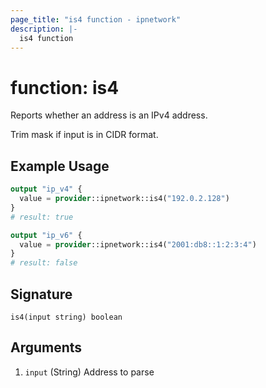 ```yaml
---
page_title: "is4 function - ipnetwork"
description: |-
  is4 function
---
```


# function: is4

Reports whether an address is an IPv4 address.

Trim mask if input is in CIDR format.

## Example Usage

```terraform
output "ip_v4" {
  value = provider::ipnetwork::is4("192.0.2.128")
}
# result: true

output "ip_v6" {
  value = provider::ipnetwork::is4("2001:db8::1:2:3:4")
}
# result: false
```

## Signature

```text
is4(input string) boolean
```

## Arguments

1. `input` (String) Address to parse
